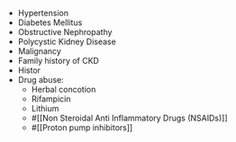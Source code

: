 - Hypertension
- Diabetes Mellitus
- Obstructive Nephropathy
- Polycystic Kidney Disease
- Malignancy
- Family history of CKD
- Histor
- Drug abuse:
	- Herbal concotion
	- Rifampicin
	- Lithium
	- #[[Non Steroidal Anti Inflammatory Drugs (NSAIDs)]]
	- #[[Proton pump inhibitors]]